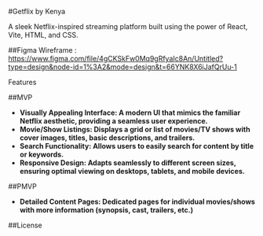 #Getflix by Kenya

A sleek Netflix-inspired streaming platform built using the power of React, Vite, HTML, and CSS.

##Figma Wireframe : https://www.figma.com/file/4gCKSkFw0Mq9gRfyaIc8An/Untitled?type=design&node-id=1%3A2&mode=design&t=66YNK8X6iJafQrUu-1

Features

##MVP 

* **Visually Appealing Interface: A modern UI that mimics the familiar Netflix aesthetic, providing a seamless user experience.**
* **Movie/Show Listings: Displays a grid or list of movies/TV shows with cover images, titles, basic descriptions, and trailers.**
* **Search Functionality: Allows users to easily search for content by title or keywords.**
* **Responsive Design: Adapts seamlessly to different screen sizes, ensuring optimal viewing on desktops, tablets, and mobile devices.**

##PMVP 

* **Detailed Content Pages: Dedicated pages for individual movies/shows with more information (synopsis, cast, trailers, etc.)**

##License